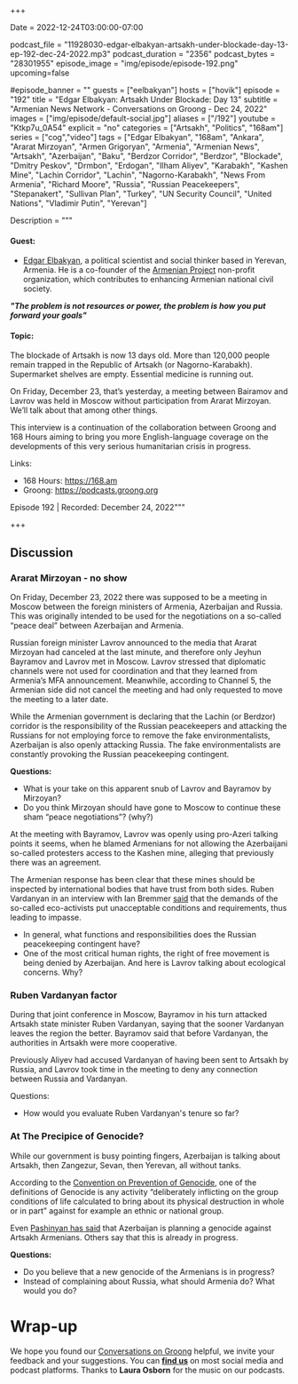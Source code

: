 +++

Date = 2022-12-24T03:00:00-07:00

podcast_file = "11928030-edgar-elbakyan-artsakh-under-blockade-day-13-ep-192-dec-24-2022.mp3"
podcast_duration = "2356"
podcast_bytes = "28301955"
episode_image = "img/episode/episode-192.png"
upcoming=false

#episode_banner = ""
guests = ["eelbakyan"]
hosts = ["hovik"]
episode = "192"
title = "Edgar Elbakyan: Artsakh Under Blockade: Day 13"
subtitle = "Armenian News Network - Conversations on Groong - Dec 24, 2022"
images = ["img/episode/default-social.jpg"]
aliases = ["/192"]
youtube = "Ktkp7u_0A54"
explicit = "no"
categories = ["Artsakh", "Politics", "168am"]
series = ["cog","video"]
tags = ["Edgar Elbakyan", "168am", "Ankara", "Ararat Mirzoyan", "Armen Grigoryan", "Armenia", "Armenian News", "Artsakh", "Azerbaijan", "Baku", "Berdzor Corridor", "Berdzor", "Blockade", "Dmitry Peskov", "Drmbon", "Erdogan", "Ilham Aliyev", "Karabakh", "Kashen Mine", "Lachin Corridor", "Lachin", "Nagorno-Karabakh", "News From Armenia", "Richard Moore", "Russia", "Russian Peacekeepers", "Stepanakert", "Sullivan Plan", "Turkey", "UN Security Council", "United Nations", "Vladimir Putin", "Yerevan"]

Description = """

#### Guest:
* [Edgar Elbakyan](/guest/eelbakyan), a political scientist and social thinker based in Yerevan, Armenia. He is a co-founder of the [Armenian Project](https://armenianproject.com/) non-profit organization, which contributes to enhancing Armenian national civil society.

***"The problem is not resources or power, the problem is how you put forward your goals"***

#### Topic:

The blockade of Artsakh is now 13 days old. More than 120,000 people remain trapped in the Republic of Artsakh (or Nagorno-Karabakh). Supermarket shelves are empty. Essential medicine is running out.

On Friday, December 23, that’s yesterday, a meeting between Bairamov and Lavrov was held in Moscow without participation from Ararat Mirzoyan. We’ll talk about that among other things.

This interview is a continuation of the collaboration between Groong and 168 Hours aiming to bring you more English-language coverage on the developments of this very serious humanitarian crisis in progress.

Links:
  - 168 Hours: https://168.am
  - Groong: https://podcasts.groong.org

Episode 192 | Recorded: December 24, 2022"""

+++



## Discussion


### Ararat Mirzoyan - no show

On Friday, December 23, 2022 there was supposed to be a meeting in Moscow between the foreign ministers of Armenia, Azerbaijan and Russia. This was originally intended to be used for the negotiations on a so-called “peace deal” between Azerbaijan and Armenia.

Russian foreign minister Lavrov announced to the media that Ararat Mirzoyan had canceled at the last minute, and therefore only Jeyhun Bayramov and Lavrov met in Moscow. Lavrov stressed that diplomatic channels were not used for coordination and that they learned from Armenia’s MFA announcement. Meanwhile, according to Channel 5, the Armenian side did not cancel the meeting and had only requested to move the meeting to a later date.

While the Armenian government is declaring that the Lachin (or Berdzor) corridor is the responsibility of the Russian peacekeepers and attacking the Russians for not employing force to remove the fake environmentalists, Azerbaijan is also openly attacking Russia. The fake environmentalists are constantly provoking the Russian peacekeeping contingent. 

**Questions:**



* What is your take on this apparent snub of Lavrov and Bayramov by Mirzoyan?
* Do you think Mirzoyan should have gone to Moscow to continue these sham “peace negotiations”? (why?)

At the meeting with Bayramov, Lavrov was openly using pro-Azeri talking points it seems, when he blamed Armenians for not allowing the Azerbaijani so-called protesters access to the Kashen mine, alleging that previously there was an agreement. 

The Armenian response has been clear that these mines should be inspected by international bodies that have trust from both sides. Ruben Vardanyan in an interview with Ian Bremmer [said](https://www.gzeromedia.com/what-s-happening-now-in-nagorno-karabakh) that the demands of the so-called eco-activists put unacceptable conditions and requirements, thus leading to impasse.



* In general, what functions and responsibilities does the Russian peacekeeping contingent have?
* One of the most critical human rights, the right of free movement is being denied by Azerbaijan. And here is Lavrov talking about ecological concerns. Why?


### Ruben Vardanyan factor

During that joint conference in Moscow, Bayramov in his turn attacked Artsakh state minister Ruben Vardanyan, saying that the sooner Vardanyan leaves the region the better. Bayramov said that before Vardanyan, the authorities in Artsakh were more cooperative.

Previously Aliyev had accused Vardanyan of having been sent to Artsakh by Russia, and Lavrov took time in the meeting to deny any connection between Russia and Vardanyan.

Questions:



* How would you evaluate Ruben Vardanyan's tenure so far?


### At The Precipice of Genocide?

While our government is busy pointing fingers, Azerbaijan is talking about Artsakh, then Zangezur, Sevan, then Yerevan, all without tanks.

According to the [Convention on Prevention of Genocide](https://www.un.org/en/genocideprevention/documents/atrocity-crimes/Doc.1_Convention%20on%20the%20Prevention%20and%20Punishment%20of%20the%20Crime%20of%20Genocide.pdf), one of the definitions of Genocide is any activity “deliberately inflicting on the group conditions of life calculated to bring about its physical destruction in whole or in part” against for example an ethnic or national group.

Even [Pashinyan has said](https://armenpress.am/eng/news/1099713.html) that Azerbaijan is planning a genocide against Artsakh Armenians. Others say that this is already in progress.

**Questions:**

* Do you believe that a new genocide of the Armenians is in progress?
* Instead of complaining about Russia, what should Armenia do? What would you do?

# Wrap-up

We hope you found our [Conversations on Groong](/series/cog/) helpful, we invite your feedback and your suggestions. You can [**find us**](https://linktr.ee/groong) on most social media and podcast platforms. Thanks to **Laura Osborn** for the music on our podcasts.
